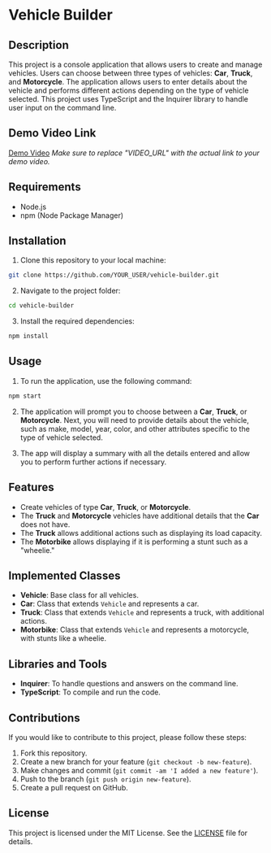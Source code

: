 # Vehicle Builder

## Description
This project is a console application that allows users to create and manage vehicles. Users can choose between three types of vehicles: **Car**, **Truck**, and **Motorcycle**. The application allows users to enter details about the vehicle and performs different actions depending on the type of vehicle selected. This project uses TypeScript and the Inquirer library to handle user input on the command line.

## Demo Video Link
[Demo Video]([VIDEO_URL](https://drive.google.com/file/d/1Ke08psoZs4fNcZWw7Rc3JaVmDiuwNTJ3/view))
*Make sure to replace "VIDEO_URL" with the actual link to your demo video.*

## Requirements
- Node.js
- npm (Node Package Manager)

## Installation
1. Clone this repository to your local machine:
```bash
git clone https://github.com/YOUR_USER/vehicle-builder.git
```

2. Navigate to the project folder:
```bash
cd vehicle-builder
```

3. Install the required dependencies:
```bash
npm install
```

## Usage

1. To run the application, use the following command:
```bash
npm start
```

2. The application will prompt you to choose between a **Car**, **Truck**, or **Motorcycle**. Next, you will need to provide details about the vehicle, such as make, model, year, color, and other attributes specific to the type of vehicle selected.

3. The app will display a summary with all the details entered and allow you to perform further actions if necessary.

## Features

- Create vehicles of type **Car**, **Truck**, or **Motorcycle**.
- The **Truck** and **Motorcycle** vehicles have additional details that the **Car** does not have.
- The **Truck** allows additional actions such as displaying its load capacity.
- The **Motorbike** allows displaying if it is performing a stunt such as a "wheelie."

## Implemented Classes

- **Vehicle**: Base class for all vehicles.
- **Car**: Class that extends `Vehicle` and represents a car.
- **Truck**: Class that extends `Vehicle` and represents a truck, with additional actions.
- **Motorbike**: Class that extends `Vehicle` and represents a motorcycle, with stunts like a wheelie.

## Libraries and Tools

- **Inquirer**: To handle questions and answers on the command line.
- **TypeScript**: To compile and run the code.

## Contributions

If you would like to contribute to this project, please follow these steps:

1. Fork this repository.
2. Create a new branch for your feature (`git checkout -b new-feature`).
3. Make changes and commit (`git commit -am 'I added a new feature'`).
4. Push to the branch (`git push origin new-feature`).
5. Create a pull request on GitHub.

## License
This project is licensed under the MIT License. See the [LICENSE](LICENSE) file for details.
